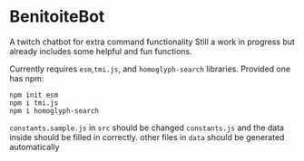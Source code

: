 # BenitoiteBot
A twitch chatbot for extra command functionality
Still a work in progress but already includes some helpful and fun functions.

Currently requires `esm`,`tmi.js`, and `homoglyph-search` libraries. Provided one has npm:
```
npm init esm
npm i tmi.js
npm i homoglyph-search
```

`constants.sample.js` in `src` should be changed `constants.js` and the data inside should be filled in correctly.
other files in `data` should be generated automatically
